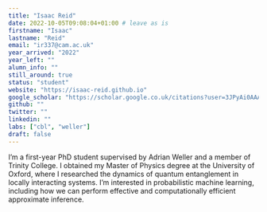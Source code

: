 ```yaml
---
title: "Isaac Reid"
date: 2022-10-05T09:08:04+01:00 # leave as is
firstname: "Isaac"
lastname: "Reid"
email: "ir337@cam.ac.uk"
year_arrived: "2022"
year_left: ""
alumn_info: ""
still_around: true
status: "student"
website: "https://isaac-reid.github.io"
google_scholar: "https://scholar.google.co.uk/citations?user=3JPyAi0AAAAJ&hl=en&oi=ao"
github: ""
twitter: ""
linkedin: ""
labs: ["cbl", "weller"]
draft: false
---
```


I’m a first-year PhD student supervised by Adrian Weller and a member of
Trinity College. I obtained my Master of Physics degree at the University of
Oxford, where I researched the dynamics of quantum entanglement in locally
interacting systems. I’m interested in probabilistic machine learning,
including how we can perform effective and computationally efficient
approximate inference.

